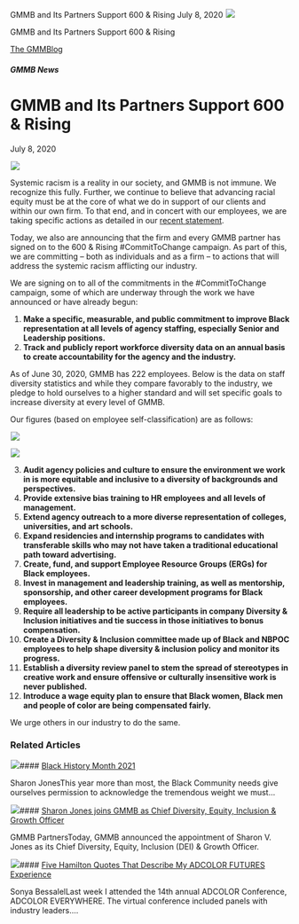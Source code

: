 



GMMB and Its Partners Support 600 & Rising
July 8, 2020
![](data:image/gif;base64,R0lGODlhAQABAAAAACH5BAEKAAEALAAAAAABAAEAAAICTAEAOw==)![](https://www.gmmb.com/wp-content/uploads/2020/11/GMMB-default-image.jpg)



GMMB and Its Partners Support 600 & Rising





 [The GMMBlog](/blog/)



##### GMMB News

 GMMB and Its Partners Support 600 & Rising
==========================================


July 8, 2020



![](data:image/gif;base64,R0lGODlhAQABAAAAACH5BAEKAAEALAAAAAABAAEAAAICTAEAOw==)![](https://www.gmmb.com/wp-content/uploads/2020/11/GMMB-default-image-552x552.jpg) 


Systemic racism is a reality in our society, and GMMB is not immune. We recognize this fully. Further, we continue to believe that advancing racial equity must be at the core of what we do in support of our clients and within our own firm. To that end, and in concert with our employees, we are taking specific actions as detailed in our [recent statement](https://www.gmmb.com/news/gmmb-pledges-to-do-the-work-to-be-a-leader-in-diversity-equity-and-inclusion-among-communications-and-advertising-firms).


Today, we also are announcing that the firm and every GMMB partner has signed on to the 600 & Rising #CommitToChange campaign. As part of this, we are committing – both as individuals and as a firm – to actions that will address the systemic racism afflicting our industry.


We are signing on to all of the commitments in the #CommitToChange campaign, some of which are underway through the work we have announced or have already begun:


1. **Make a specific, measurable, and public commitment to improve Black representation at all levels of agency staffing, especially Senior and Leadership positions.**
2. **Track and publicly report workforce diversity data on an annual basis to create accountability for the agency and the industry.**


As of June 30, 2020, GMMB has 222 employees. Below is the data on staff diversity statistics and while they compare favorably to the industry, we pledge to hold ourselves to a higher standard and will set specific goals to increase diversity at every level of GMMB.


Our figures (based on employee self-classification) are as follows:


![](data:image/gif;base64,R0lGODlhAQABAAAAACH5BAEKAAEALAAAAAABAAEAAAICTAEAOw==)![](https://www.gmmb.com/wp-content/uploads/Picture1-2.png)


![](data:image/gif;base64,R0lGODlhAQABAAAAACH5BAEKAAEALAAAAAABAAEAAAICTAEAOw==)![](https://www.gmmb.com/wp-content/uploads/Picture2-1.png)


3. **Audit agency policies and culture to ensure the environment we work in is more equitable and inclusive to a diversity of backgrounds and perspectives.**
4. **Provide extensive bias training to HR employees and all levels of management.**
5. **Extend agency outreach to a more diverse representation of colleges, universities, and art schools.**
6. **Expand residencies and internship programs to candidates with transferable skills who may not have taken a traditional educational path toward advertising.**
7. **Create, fund, and support Employee Resource Groups (ERGs) for Black employees.**
8. **Invest in management and leadership training, as well as mentorship, sponsorship, and other career development programs for Black employees.**
9. **Require all leadership to be active participants in company Diversity & Inclusion initiatives and tie success in those initiatives to bonus compensation.**
10. **Create a Diversity & Inclusion committee made up of Black and NBPOC employees to help shape diversity & inclusion policy and monitor its progress.**
11. **Establish a diversity review panel to stem the spread of stereotypes in creative work and ensure offensive or culturally insensitive work is never published.**
12. **Introduce a wage equity plan to ensure that Black women, Black men and people of color are being compensated fairly.**


We urge others in our industry to do the same.









### Related Articles

![](data:image/gif;base64,R0lGODlhAQABAAAAACH5BAEKAAEALAAAAAABAAEAAAICTAEAOw==)![](https://www.gmmb.com/wp-content/uploads/2021/02/Black_History_Month-05-380x200.jpg)#### [Black History Month 2021](https://www.gmmb.com/news/bhm-2021/)

Sharon JonesThis year more than most, the Black Community needs give ourselves permission to acknowledge the tremendous weight we must…

![](data:image/gif;base64,R0lGODlhAQABAAAAACH5BAEKAAEALAAAAAABAAEAAAICTAEAOw==)![](https://www.gmmb.com/wp-content/uploads/2021/01/GMMB-Logo-1-380x200.png)#### [Sharon Jones joins GMMB as Chief Diversity, Equity, Inclusion & Growth Officer](https://www.gmmb.com/news/sharon-jones-joins-gmmb/)

GMMB PartnersToday, GMMB announced the appointment of Sharon V. Jones as its Chief Diversity, Equity, Inclusion (DEI) & Growth Officer.

![](data:image/gif;base64,R0lGODlhAQABAAAAACH5BAEKAAEALAAAAAABAAEAAAICTAEAOw==)![](https://www.gmmb.com/wp-content/uploads/2020/11/Sonya-Doodle-FUTURES-380x200.jpg)#### [Five Hamilton Quotes That Describe My ADCOLOR FUTURES Experience](https://www.gmmb.com/news/adcolor-conference/)

Sonya BessalelLast week I attended the 14th annual ADCOLOR Conference, ADCOLOR EVERYWHERE. The virtual conference included panels with industry leaders.…




